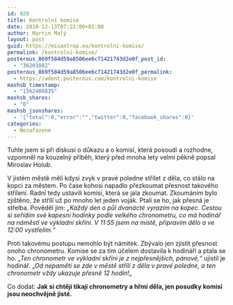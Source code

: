 ```yaml
---
id: 929
title: Kontrolní komise
date: 2010-12-13T07:22:00+01:00
author: Martin Malý
layout: post
guid: https://misantrop.eu/kontrolni-komise/
permalink: /kontrolni-komise/
posterous_869f584d59a8506ee6c71421743d2e0f_post_id:
  - "36201082"
posterous_869f584d59a8506ee6c71421743d2e0f_permalink:
  - https://adent.posterous.com/kontrolni-komise
mashsb_timestamp:
  - "1562406835"
mashsb_shares:
  - "0"
mashsb_jsonshares:
  - '{"total":0,"error":"","twitter":0,"facebook_shares":0}'
categories:
  - Nezařazené
---
```

Tuhle jsem si při diskusi o důkazu a o komisi, kter&aacute; posoud&iacute; a rozhodne, vzpomněl na kouzeln&yacute; př&iacute;běh, kter&yacute; před mnoha lety velmi pěkně popsal Miroslav Holub.

V jist&eacute;m městě měli kdysi zvyk v prav&eacute; poledne stř&iacute;let z děla, co st&aacute;lo na kopci za městem. Po čase kohosi napadlo přezkoumat přesnost takov&eacute;ho stř&iacute;len&iacute;. Radn&iacute; tedy ustavili komisi, kter&aacute; se jala zkoumat. Zkoum&aacute;n&iacute;m bylo zji&scaron;těno, že stř&iacute;l&iacute; už po mnoho let jeden voj&aacute;k. Ptali se ho, jak přesn&aacute; je střelba. Pověděl jim: _&#8222;Každ&yacute; den o půl dvan&aacute;ct&eacute; vyraz&iacute;m na kopec. Cestou si seř&iacute;d&iacute;m sv&eacute; kapesn&iacute; hodinky podle velk&eacute;ho chronometru, co m&aacute; hodin&aacute;ř na n&aacute;měst&iacute; ve v&yacute;kladn&iacute; skř&iacute;ni. V 11:55 jsem na m&iacute;stě, připrav&iacute;m dělo a ve 12:00 vystřel&iacute;m.&#8220;_

Proti takov&eacute;mu postupu nemohlo b&yacute;t n&aacute;mitek. Zb&yacute;valo jen zjistit přesnost onoho chronometru. Komise se za t&iacute;m &uacute;čelem dostavila k hodin&aacute;ři a ptala se ho. _&#8222;Ten chronometr ve v&yacute;kladn&iacute; skř&iacute;ni je z nejpřesněj&scaron;&iacute;ch, p&aacute;nov&eacute;,&#8220;_ ujistil je hodin&aacute;ř. &#8222;_Od nepaměti se zde v městě stř&iacute;l&iacute; z děla v prav&eacute; poledne, a ten chronometr vždy ukazuje přesně 12 hodin!_&#8222;

Co dodat: **Jak si chtěj&iacute; tikaj&iacute; chronometry a hřm&iacute; děla, jen posudky komis&iacute; jsou neochvějně jist&eacute;.**